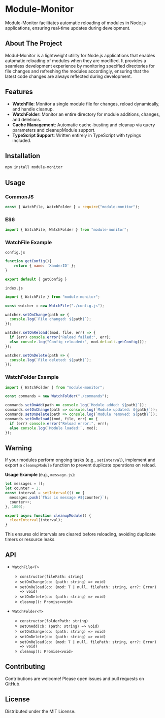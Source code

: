 # Module-Monitor

Module-Monitor facilitates automatic reloading of modules in Node.js applications, ensuring real-time updates during development.

## About The Project

Modul-Monitor is a lightweight utility for Node.js applications that enables automatic reloading of modules when they are modified. It provides a seamless development experience by monitoring specified directories for file changes and refreshing the modules accordingly, ensuring that the latest code changes are always reflected during development.

## Features

- **WatchFile**: Monitor a single module file for changes, reload dynamically, and handle cleanup.
- **WatchFolder**: Monitor an entire directory for module additions, changes, and deletions.
- **Cache Management**: Automatic cache-busting and cleanup via query parameters and cleanupModule support.
- **TypeScript Support**: Written entirely in TypeScript with typings included.

## Installation

```bash
npm install module-monitor
```

## Usage

### CommonJS

```js
const { WatchFile, WatchFolder } = require("module-monitor");
```

### ES6

```ts
import { WatchFile, WatchFolder } from "module-monitor";
```

### WatchFile Example

`config.js`

```js
function getConfig(){
    return { name: 'XanderID' };
}

export default { getConfig }
```

`index.js`

```ts
import { WatchFile } from "module-monitor";

const watcher = new WatchFile("./config.js");

watcher.setOnChange(path => {
  console.log(`File changed: ${path}`);
});

watcher.setOnReload((mod, file, err) => {
  if (err) console.error("Reload failed:", err);
  else console.log("Config reloaded:", mod.default.getConfig());
});

watcher.setOnDelete(path => {
  console.log(`File deleted: ${path}`);
});
```

### WatchFolder Example

```ts
import { WatchFolder } from "module-monitor";

const commands = new WatchFolder("./commands");

commands.setOnAdd(path => console.log(`Module added: ${path}`));
commands.setOnChange(path => console.log(`Module updated: ${path}`));
commands.setOnDelete(path => console.log(`Module removed: ${path}`));
commands.setOnReload((mod, file, err) => {
  if (err) console.error("Reload error:", err);
  else console.log(`Module loaded:`, mod);
});
```

## Warning

If your modules perform ongoing tasks (e.g., `setInterval`), implement and export a `cleanupModule` function to prevent duplicate operations on reload.

**Usage Example** (e.g., `message.js`):

```js
let messages = [];
let counter = 1;
const interval = setInterval(() => {
  messages.push(`This is message #${counter}`);
  counter++;
}, 1000);

export async function cleanupModule() {
  clearInterval(interval);
}
```

This ensures old intervals are cleared before reloading, avoiding duplicate timers or resource leaks.

## API

- `WatchFile<T>`
  - `constructor(filePath: string)`
  - `setOnChange(cb: (path: string) => void)`
  - `setOnReload(cb: (mod: T | null, filePath: string, err?: Error) => void)`
  - `setOnDelete(cb: (path: string) => void)`
  - `cleanup(): Promise<void>`

- `WatchFolder<T>`
  - `constructor(folderPath: string)`
  - `setOnAdd(cb: (path: string) => void)`
  - `setOnChange(cb: (path: string) => void)`
  - `setOnDelete(cb: (path: string) => void)`
  - `setOnReload(cb: (mod: T | null, filePath: string, err?: Error) => void)`
  - `cleanup(): Promise<void>`

## Contributing

Contributions are welcome! Please open issues and pull requests on GitHub.

## License

Distributed under the MIT License.
